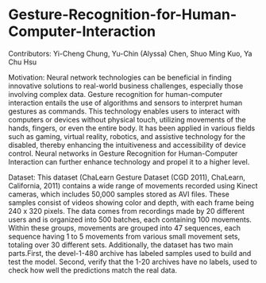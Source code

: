 # Gesture-Recognition-for-Human-Computer-Interaction

Contributors: Yi-Cheng Chung, Yu-Chin (Alyssa) Chen, Shuo Ming Kuo, Ya Chu Hsu

Motivation: 
Neural network technologies can be beneficial in finding innovative solutions to real-world business challenges, especially those involving complex data. Gesture recognition for human-computer interaction entails the use of algorithms and sensors to interpret human gestures as commands. This technology enables users to interact with computers or devices without physical touch, utilizing movements of the hands, fingers, or even the entire body. It has been applied in various fields such as gaming, virtual reality, robotics, and assistive technology for the disabled, thereby enhancing the intuitiveness and accessibility of device control. Neural networks in Gesture Recognition for Human-Computer Interaction can further enhance technology and propel it to a higher level.




Dataset: 
This dataset (ChaLearn Gesture Dataset (CGD 2011), ChaLearn, California, 2011) contains a wide range of movements recorded using Kinect cameras, which includes 50,000 samples stored as AVI files. These samples consist of videos showing color and depth, with each frame being 240 x 320 pixels. The data comes from recordings made by 20 different users and is organized into 500 batches, each containing 100 movements. Within these groups, movements are grouped into 47 sequences, each sequence having 1 to 5 movements from various small movement sets, totaling over 30 different sets. 
Additionally, the dataset has two main parts.First, the devel-1-480 archive has labeled samples used to build and test the model. Second, verify that the 1-20 archives have no labels, used to check how well the predictions match the real data.
